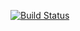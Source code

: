 [![Build Status](http://37.139.13.190/job/SpringBootApi/badge/icon)](http://37.139.13.190/job/SpringBootApi/)
